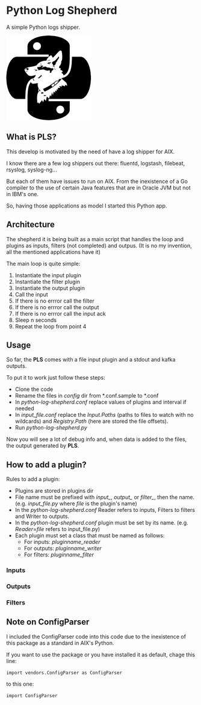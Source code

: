 # Python Log Shepherd

A simple Python logs shipper.

![shepherd](images/shepherd.png  "shepherd")

## What is PLS?

This develop is motivated by the need of have a log shipper for AIX.

I know there are a few log shippers out there: fluentd, logstash, filebeat, rsyslog, syslog-ng...

But each of them have issues to run on AIX. From the inexistence of a Go compiler to the use of certain Java features that are in Oracle JVM but not in IBM's one.

So, having those applications as model I started this Python app.

## Architecture

The shepherd it is being built as a main script that handles the loop and plugins as inputs, filters (not completed) and outpus. (It is no my invention, all the mentioned applications have it)

The main loop is quite simple:

  1. Instantiate the input plugin
  2. Instantiate the filter plugin
  3. Instantiate the output plugin
  4. Call the input
  5. If there is no errror call the filter
  6. If there is no errror call the output
  7. If there is no errror call the input ack
  8. Sleep n seconds
  9. Repeat the loop from point 4
  
## Usage

So far, the **PLS** comes with a file input plugin and a stdout and kafka outputs.

To put it to work just follow these steps:

  - Clone the code 
  - Rename the files in *config* dir from *.conf.sample to *.conf
  - In *python-log-shepherd.conf* replace values of plugins and interval if needed
  - In *input_file.conf* replace the *Input.Paths* (paths to files to watch with no wildcards) and *Registry.Path* (here are stored the file offsets).
  - Run *python-log-shepherd.py*
  
Now you will see a lot of debug info and, when data is added to the files, the output generated by **PLS**.

## How to add a plugin?

Rules to add a plugin:

  - Plugins are stored in plugins dir
  - File name must be prefixed with *input_*, *output_* or *filter_*, then the name. (e.g. *input_file.py* where *file* is the plugin's name)
  - In the *python-log-shepherd.conf* Reader refers to inputs, Filters to filters and Writer to outputs.
  - In the *python-log-shepherd.conf* plugin must be set by its name. (e.g. *Reader=file* refers to input_file.py)
  - Each plugin must set a class that must be named as follows:
    - For inputs: *pluginname_reader*
    - For outputs: *pluginname_writer*
    - For filters: *pluginname_filter*

### Inputs

### Outputs

### Filters



## Note on ConfigParser

I included the ConfigParser code into this code due to the inexistence of this package as a standard in AIX's Python. 

If you want to use the package or you have installed it as default, chage this line:

	import vendors.ConfigParser as ConfigParser

to this one:

	import ConfigParser